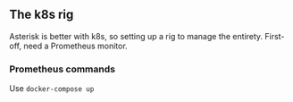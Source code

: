 ## The k8s rig

Asterisk is better with k8s, so setting up a rig to manage the entirety. First-off, need a Prometheus monitor.

### Prometheus commands

Use `docker-compose up`